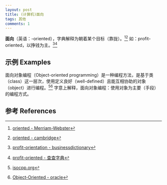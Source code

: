 ```yaml
---
layout: post
title: (计算机)面向
tags: 其他
comments: 1
---
```


**面向**（英语：-oriented），字典解释为朝着某个目标（靠拢）。[^1][^2] 如：profit-oriented，以挣钱为主。[^3][^4]

## 示例 Examples

面向对象编程（Object-oriented programming）是一种编程方法，是基于类（class）这一层次，使用定义良好（well-defined）且能互相协助的对象（object）进行编程。[^5][^6] 字意上解释，面向对象编程：使用对象为主要（手段）的编程方式。

## 参考 References


[^1]: [oriented - Merriam-Webster](https://www.merriam-webster.com/dictionary/oriented)
[^2]: [oriented - cambridge](https://dictionary.cambridge.org/dictionary/english/oriented)
[^3]: [profit-orientation - businessdictionary](http://www.businessdictionary.com/definition/profit-orientation.html)
[^4]: [profit-oriented - 查查字典](http://www.ichacha.net/profit-oriented.html)	
[^5]: [isocpp.org](https://isocpp.org/wiki/faq/big-picture#why-use-oo)
[^6]: [Object-Oriented - oracle](https://www.oracle.com/java/technologies/oop.html)